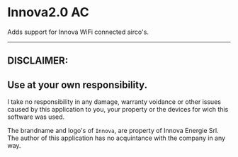# Innova2.0 AC

Adds support for Innova WiFi connected airco's.

---
## DISCLAIMER:
## Use at your own responsibility.
I take no responsibility in any damage, warranty voidance or other issues caused by this application to you, your property or the devices for wich this software was used. 


The brandname and logo's of `Innova`, are property of Innova Energie Srl.
The author of this application has no acquintance with the company in any way. 

